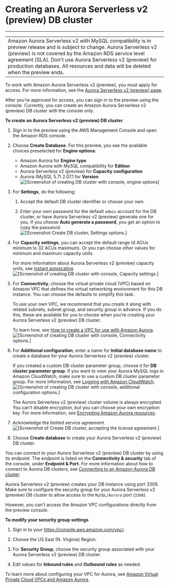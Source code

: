 # Creating an Aurora Serverless v2 \(preview\) DB cluster<a name="aurora-serverless-2.create"></a>


****  

|  | 
| --- |
| Amazon Aurora Serverless v2 with MySQL compatibility is in preview release and is subject to change\. Aurora Serverless v2 \(preview\) is not covered by the Amazon RDS service level agreement \(SLA\)\. Don't use Aurora Serverless v2 \(preview\) for production databases\. All resources and data will be deleted when the preview ends\.  | 

To work with Amazon Aurora Serverless v2 \(preview\), you must apply for access\. For more information, see the [Aurora Serverless v2 \(preview\) page](https://pages.awscloud.com/AmazonAuroraServerlessv2Preview.html)\. 

After you're approved for access, you can sign in to the preview using the console\. Currently, you can create an Amazon Aurora Serverless v2 \(preview\) DB cluster with the console only\.

**To create an Aurora Serverless v2 \(preview\) DB cluster**

1. Sign in to the preview using the AWS Management Console and open the Amazon RDS console\. 

1. Choose **Create Database**\. For this preview, you see the available choices preselected for **Engine options**: 
   + Amazon Aurora for **Engine type**
   + Amazon Aurora with MySQL compatibility for **Edition**
   + Aurora Serverless v2 \(preview\) for **Capacity configuration**
   + Aurora \(MySQL 5\.7\) 2\.07\.1 for **Version**  
![\[Screenshot of creating DB cluster with console, engine options\]](http://docs.aws.amazon.com/AmazonRDS/latest/AuroraUserGuide/images/aurora-sles2-create-db-1.png)

1. For **Settings**, do the following:

   1. Accept the default DB cluster identifier or choose your own\. 

   1. Enter your own password for the default `admin` account for the DB cluster, or have Aurora Serverless v2 \(preview\) generate one for you\. If you choose **Auto generate a password**, you get an option to copy the password\.  
![\[Screenshot Create DB cluster, Settings options.\]](http://docs.aws.amazon.com/AmazonRDS/latest/AuroraUserGuide/images/aurora-sles2-create-db-2.png)

1. For **Capacity settings**, you can accept the default range \(4 ACUs minimum to 32 ACUs maximum\)\. Or you can choose other values for minimum and maximum capacity units\. 

   For more information about Aurora Serverless v2 \(preview\) capacity units, see [Instant autoscaling](aurora-serverless-2.how-it-works.md#aurora-serverless-2.how-it-works.autoscaling)\.  
![\[Screenshot of creating DB cluster with console, Capacity settings.\]](http://docs.aws.amazon.com/AmazonRDS/latest/AuroraUserGuide/images/aurora-sles2-create-db-3.png)

1. For **Connectivity**, choose the virtual private cloud \(VPC\) based on Amazon VPC that defines the virtual networking environment for this DB instance\. You can choose the defaults to simplify this task\. 

   To use your own VPC, we recommend that you create it along with related subnets, subnet group, and security group in advance\. If you do this, these are available for you to choose when you're creating your Aurora Serverless v2 \(preview\) DB cluster\. 

   To learn how, see [How to create a VPC for use with Amazon Aurora](https://docs.aws.amazon.com/AmazonRDS/latest/AuroraUserGuide/Aurora.CreateVPC.html)\.  
![\[Screenshot of creating DB cluster with console, Connectivity options.\]](http://docs.aws.amazon.com/AmazonRDS/latest/AuroraUserGuide/images/aurora-sles2-create-db-4.png)

1. For **Additional configuration**, enter a name for **Initial database name** to create a database for your Aurora Serverless v2 \(preview\) cluster\. 

   If you created a custom DB cluster parameter group, choose it for **DB cluster parameter group**\. If you want to view your Aurora MySQL logs in Amazon CloudWatch, make sure to use a custom DB cluster parameter group\. For more information, see [Logging with Amazon CloudWatch](aurora-serverless-2.how-it-works.md#aurora-serverless-2.how-it-works.logging)\.   
![\[Screenshot of creating DB cluster with console, additional configuration options.\]](http://docs.aws.amazon.com/AmazonRDS/latest/AuroraUserGuide/images/aurora-sles2-create-db-5.png)

   The Aurora Serverless v2 \(preview\) cluster volume is always encrypted\. You can't disable encryption, but you can choose your own encryption key\. For more information, see [Encrypting Amazon Aurora resources](https://docs.aws.amazon.com/AmazonRDS/latest/AuroraUserGuide/Overview.Encryption.html#Overview.Encryption.Enabling)\. 

1. Acknowledge the limited service agreement\.  
![\[Screenshot of Create DB cluster, accepting the license agreement.\]](http://docs.aws.amazon.com/AmazonRDS/latest/AuroraUserGuide/images/aurora-sles2-create-db-6.png)

1. Choose **Create database** to create your Aurora Serverless v2 \(preview\) DB cluster\. 

You can connect to your Aurora Serverless v2 \(preview\) DB cluster by using its endpoint\. The endpoint is listed on the **Connectivity & security** tab of the console, under **Endpoint & Port**\. For more information about how to connect to Aurora DB clusters, see [Connecting to an Amazon Aurora DB cluster](Aurora.Connecting.md)\.

Aurora Serverless v2 \(preview\) creates your DB instance using port 3306\. Make sure to configure the security group for your Aurora Serverless v2 \(preview\) DB cluster to allow access to the `MySQL/Aurora` port \(`3306`\)\. 

However, you can't access the Amazon VPC configurations directly from the preview console\. 

**To modify your security group settings**

1. Sign in to your [https://console\.aws\.amazon\.com/vpc/](https://console.aws.amazon.com/vpc/)\.

1. Choose the US East \(N\. Virginia\) Region\.

1. For **Security Group**, choose the security group associated with your Aurora Serverless v2 \(preview\) DB cluster\.

1. Edit values for **Inbound rules** and **Outbound rules** as needed\.

To learn more about configuring your VPC for Aurora, see [Amazon Virtual Private Cloud VPCs and Amazon Aurora](https://docs.aws.amazon.com/AmazonRDS/latest/AuroraUserGuide/USER_VPC.html)\. 